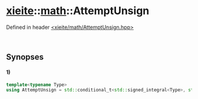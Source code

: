 # [xieite](../../xieite.md)\:\:[math](../../math.md)\:\:AttemptUnsign
Defined in header [<xieite/math/AttemptUnsign.hpp>](../../../include/xieite/math/AttemptUnsign.hpp)

&nbsp;

## Synopses
#### 1)
```cpp
template<typename Type>
using AttemptUnsign = std::conditional_t<std::signed_integral<Type>, std::make_unsigned<Type>, std::type_identity<Type>>::type;
```
